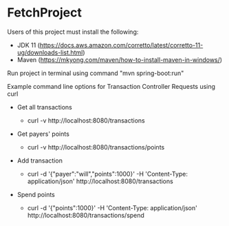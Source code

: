 # FetchProject

Users of this project must install the following: 
- JDK 11 (https://docs.aws.amazon.com/corretto/latest/corretto-11-ug/downloads-list.html)
- Maven (https://mkyong.com/maven/how-to-install-maven-in-windows/)

Run project in terminal using command "mvn spring-boot:run"

Example command line options for Transaction Controller Requests using curl

  - Get all transactions
    - curl -v http://localhost:8080/transactions

  - Get payers' points
    - curl -v http://localhost:8080/transactions/points
  
  - Add transaction
    - curl -d '{"payer":"will","points":1000}' -H 'Content-Type: application/json' http://localhost:8080/transactions

  - Spend points
    - curl -d '{"points":1000}' -H 'Content-Type: application/json' http://localhost:8080/transactions/spend
